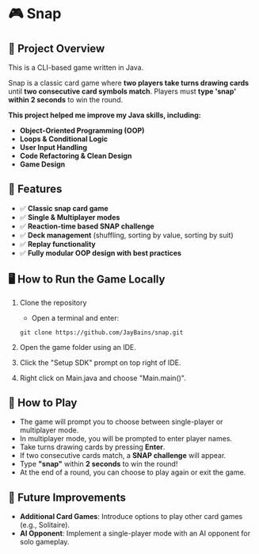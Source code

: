# 🎮 Snap

## 📌 **Project Overview**

This is a CLI-based game written in Java.

Snap is a classic card game where **two players take turns drawing cards** until **two consecutive card symbols match**. Players must **type 'snap' within 2 seconds** to win the round.

**This project helped me **improve my Java skills**, including:**
- **Object-Oriented Programming (OOP)**
- **Loops & Conditional Logic**
- **User Input Handling**
- **Code Refactoring & Clean Design**
- **Game Design**

## 🚀 **Features**
- ✅ **Classic snap card game**
- ✅ **Single & Multiplayer modes**
- ✅ **Reaction-time based SNAP challenge**
- ✅ **Deck management** (shuffling, sorting by value, sorting by suit)
- ✅ **Replay functionality**
- ✅ **Fully modular OOP design with best practices**

## 🖥️ **How to Run the Game Locally**
1. Clone the repository
   - Open a terminal and enter:
   ```
   git clone https://github.com/JayBains/snap.git
   ```
   
2. Open the game folder using an IDE.

3. Click the "Setup SDK" prompt on top right of IDE.

4. Right click on Main.java and choose "Main.main()".
    
## 🎲 **How to Play**
- The game will prompt you to choose between single-player or multiplayer mode.
- In multiplayer mode, you will be prompted to enter player names.
- Take turns drawing cards by pressing **Enter**.
- If two consecutive cards match, a **SNAP challenge** will appear.
- Type **"snap"** within **2 seconds** to win the round!
- At the end of a round, you can choose to play again or exit the game.

## 🌟 **Future Improvements**
- **Additional Card Games**: Introduce options to play other card games (e.g., Solitaire).
- **AI Opponent**: Implement a single-player mode with an AI opponent for solo gameplay.

